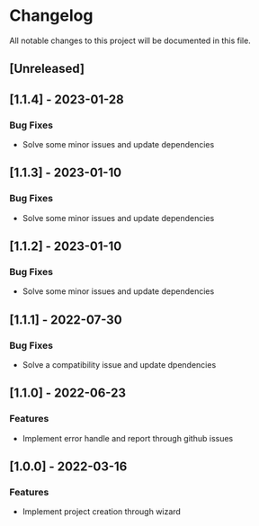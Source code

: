 # Changelog

All notable changes to this project will be documented in this file.

## [Unreleased]
## [1.1.4] - 2023-01-28

### Bug Fixes

- Solve some minor issues and update dependencies

## [1.1.3] - 2023-01-10

### Bug Fixes

- Solve some minor issues and update dependencies

## [1.1.2] - 2023-01-10

### Bug Fixes

- Solve some minor issues and update dependencies

## [1.1.1] - 2022-07-30

### Bug Fixes

- Solve a compatibility issue and update dpendencies

## [1.1.0] - 2022-06-23

### Features

- Implement error handle and report through github issues

## [1.0.0] - 2022-03-16

### Features

- Implement project creation through wizard

<!-- generated by git-cliff -->
